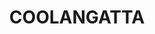 ---
lastmod: '2025-04-06T06:05:20+00:00'
latitude: -34.762116
layout: suburb
longitude: 150.678303
postcode: '2535'
state: NSW
title: COOLANGATTA
url: /nsw/coolangatta/
---